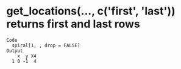 # get_locations(..., c('first', 'last')) returns first and last rows

    Code
      spiral[1, , drop = FALSE]
    Output
        x  y X4
      1 0 -1  4


